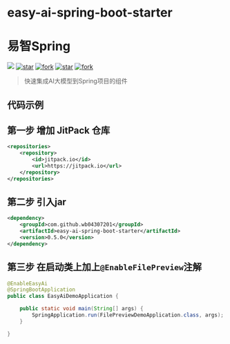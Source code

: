 # easy-ai-spring-boot-starter
# 易智Spring

[![](https://jitpack.io/v/wb04307201/easy-ai-spring-boot-starter.svg)](https://jitpack.io/#wb04307201/easy-ai-spring-boot-starter)
[![star](https://gitee.com/wb04307201/easy-ai-spring-boot-starter/badge/star.svg?theme=dark)](https://gitee.com/wb04307201/easy-ai-spring-boot-starter)
[![fork](https://gitee.com/wb04307201/easy-ai-spring-boot-starter/badge/fork.svg?theme=dark)](https://gitee.com/wb04307201/easy-ai-spring-boot-starter)
[![star](https://img.shields.io/github/stars/wb04307201/easy-ai-spring-boot-starter)](https://github.com/wb04307201/easy-ai-spring-boot-starter)
[![fork](https://img.shields.io/github/forks/wb04307201/easy-ai-spring-boot-starter)](https://github.com/wb04307201/easy-ai-spring-boot-starter)

> 快速集成AI大模型到Spring项目的组件

## 代码示例

## 第一步 增加 JitPack 仓库
```xml
<repositories>
    <repository>
        <id>jitpack.io</id>
        <url>https://jitpack.io</url>
    </repository>
</repositories>
```

## 第二步 引入jar
```xml
<dependency>
    <groupId>com.github.wb04307201</groupId>
    <artifactId>easy-ai-spring-boot-starter</artifactId>
    <version>0.5.0</version>
</dependency>
```

## 第三步 在启动类上加上`@EnableFilePreview`注解
```java
@EnableEasyAi
@SpringBootApplication
public class EasyAiDemoApplication {

    public static void main(String[] args) {
        SpringApplication.run(FilePreviewDemoApplication.class, args);
    }

}
```